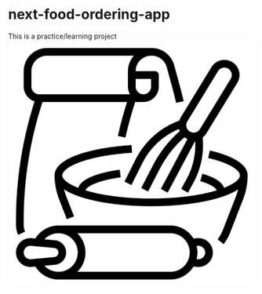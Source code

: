# next-food-ordering-app
This is a practice/learning project
![Alt text](./food-ordering-app/public/img/bake.png/?raw=true "Title")
